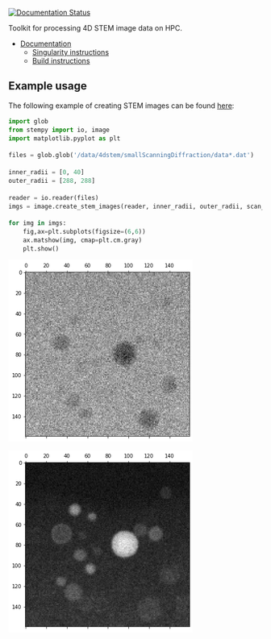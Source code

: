 [![Documentation Status](https://readthedocs.org/projects/stempy/badge/?version=latest)](https://stempy.readthedocs.io/en/latest/?badge=latest)

Toolkit for processing 4D STEM image data on HPC.

* [Documentation](http://stempy.readthedocs.io/)
  * [Singularity instructions](https://stempy.readthedocs.io/en/latest/singularity.html)
  * [Build instructions](https://stempy.readthedocs.io/en/latest/BUILDING.html)

Example usage
-------------

The following example of creating STEM images can be found
[here](examples/stem_image.ipynb):

```python
import glob
from stempy import io, image
import matplotlib.pyplot as plt

files = glob.glob('/data/4dstem/smallScanningDiffraction/data*.dat')

inner_radii = [0, 40]
outer_radii = [288, 288]

reader = io.reader(files)
imgs = image.create_stem_images(reader, inner_radii, outer_radii, scan_dimensions=(160, 160))

for img in imgs:
    fig,ax=plt.subplots(figsize=(6,6))
    ax.matshow(img, cmap=plt.cm.gray)
    plt.show()
```

![bright](docs/images/stem_image_0_288.png)

![dark](docs/images/stem_image_40_288.png)
